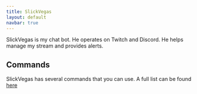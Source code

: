 ```yaml
---
title: SlickVegas
layout: default
navbar: true
---
```


SlickVegas is my chat bot. He operates on Twitch and Discord. He helps manage my stream and provides alerts.

## Commands ##

SlickVegas has several commands that you can use. A full list can be found [here](/slickvegas/commands)